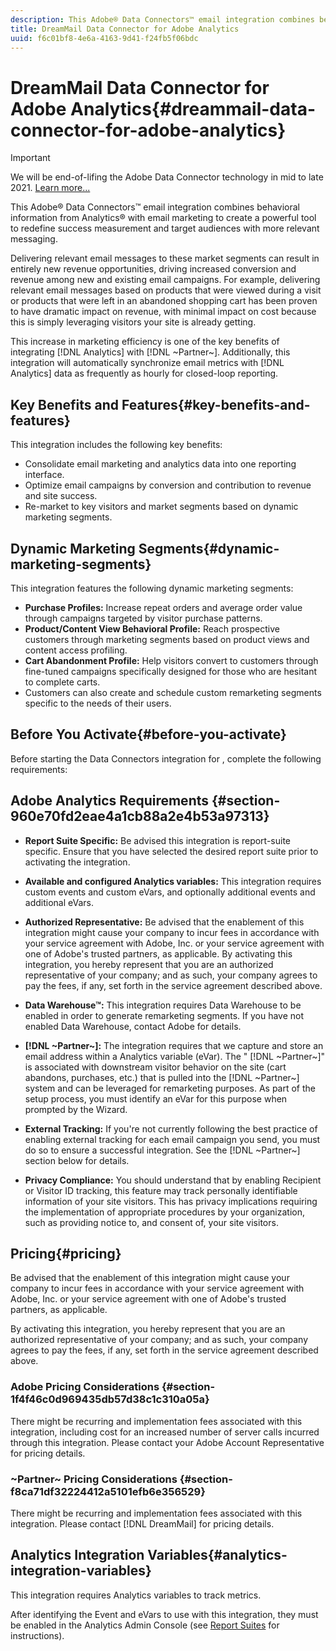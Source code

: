 ```yaml
---
description: This Adobe® Data Connectors™ email integration combines behavioral information from Analytics® with email marketing to create a powerful tool to redefine success measurement and target audiences with more relevant messaging.
title: DreamMail Data Connector for Adobe Analytics
uuid: f6c01bf8-4e6a-4163-9d41-f24fb5f06bdc
---
```


# DreamMail Data Connector for Adobe Analytics{#dreammail-data-connector-for-adobe-analytics}

>[!IMPORTANT]
>
>We will be end-of-lifing the Adobe Data Connector technology in mid to late 2021. [Learn more...](/help/import/data-connectors/data-connectors-eol.md)

This Adobe® Data Connectors™ email integration combines behavioral information from Analytics® with email marketing to create a powerful tool to redefine success measurement and target audiences with more relevant messaging.

Delivering relevant email messages to these market segments can result in entirely new revenue opportunities, driving increased conversion and revenue among new and existing email campaigns. For example, delivering relevant email messages based on products that were viewed during a visit or products that were left in an abandoned shopping cart has been proven to have dramatic impact on revenue, with minimal impact on cost because this is simply leveraging visitors your site is already getting.

This increase in marketing efficiency is one of the key benefits of integrating [!DNL Analytics] with [!DNL ~Partner~]. Additionally, this integration will automatically synchronize email metrics with [!DNL Analytics] data as frequently as hourly for closed-loop reporting.

## Key Benefits and Features{#key-benefits-and-features}

This integration includes the following key benefits:

* Consolidate email marketing and analytics data into one reporting interface.
* Optimize email campaigns by conversion and contribution to revenue and site success.
* Re-market to key visitors and market segments based on dynamic marketing segments.

## Dynamic Marketing Segments{#dynamic-marketing-segments}

This integration features the following dynamic marketing segments:

* **Purchase Profiles:** Increase repeat orders and average order value through campaigns targeted by visitor purchase patterns.
* **Product/Content View Behavioral Profile:** Reach prospective customers through marketing segments based on product views and content access profiling.
* **Cart Abandonment Profile:** Help visitors convert to customers through fine-tuned campaigns specifically designed for those who are hesitant to complete carts.
* Customers can also create and schedule custom remarketing segments specific to the needs of their users.

## Before You Activate{#before-you-activate}

Before starting the Data Connectors integration for , complete the following requirements:

## Adobe Analytics Requirements {#section-960e70fd2eae4a1cb88a2e4b53a97313}

* **Report Suite Specific:** Be advised this integration is report-suite specific. Ensure that you have selected the desired report suite prior to activating the integration.
* **Available and configured Analytics variables:** This integration requires custom events and custom eVars, and optionally additional events and additional eVars.

* **Authorized Representative:** Be advised that the enablement of this integration might cause your company to incur fees in accordance with your service agreement with Adobe, Inc. or your service agreement with one of Adobe's trusted partners, as applicable. By activating this integration, you hereby represent that you are an authorized representative of your company; and as such, your company agrees to pay the fees, if any, set forth in the service agreement described above.
* **Data Warehouse™:** This integration requires Data Warehouse to be enabled in order to generate remarketing segments. If you have not enabled Data Warehouse, contact Adobe for details.
* **[!DNL ~Partner~]:** The integration requires that we capture and store an email address within a Analytics variable (eVar). The " [!DNL ~Partner~]" is associated with downstream visitor behavior on the site (cart abandons, purchases, etc.) that is pulled into the [!DNL ~Partner~] system and can be leveraged for remarketing purposes. As part of the setup process, you must identify an eVar for this purpose when prompted by the Wizard.
* **External Tracking:** If you're not currently following the best practice of enabling external tracking for each email campaign you send, you must do so to ensure a successful integration. See the [!DNL ~Partner~] section below for details.
* **Privacy Compliance:** You should understand that by enabling Recipient or Visitor ID tracking, this feature may track personally identifiable information of your site visitors. This has privacy implications requiring the implementation of appropriate procedures by your organization, such as providing notice to, and consent of, your site visitors.

## Pricing{#pricing}

Be advised that the enablement of this integration might cause your company to incur fees in accordance with your service agreement with Adobe, Inc. or your service agreement with one of Adobe's trusted partners, as applicable.

 By activating this integration, you hereby represent that you are an authorized representative of your company; and as such, your company agrees to pay the fees, if any, set forth in the service agreement described above.

### Adobe Pricing Considerations {#section-1f4f46c0d969435db57d38c1c310a05a}

There might be recurring and implementation fees associated with this integration, including cost for an increased number of server calls incurred through this integration. Please contact your Adobe Account Representative for pricing details.

### ~Partner~ Pricing Considerations {#section-f8ca71df32224412a5101efb6e356529}

There might be recurring and implementation fees associated with this integration. Please contact [!DNL DreamMail] for pricing details.

## Analytics Integration Variables{#analytics-integration-variables}

This integration requires Analytics variables to track metrics.

After identifying the Event and eVars to use with this integration, they must be enabled in the Analytics Admin Console (see [Report Suites](https://docs.adobe.com/content/help/en/analytics/admin/manage-report-suites/report-suites-admin.html) for instructions).
